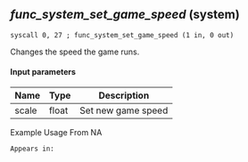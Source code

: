 ## *func_system_set_game_speed* (system)

`syscall 0, 27 ; func_system_set_game_speed (1 in, 0 out)`

Changes the speed the game runs.

#### Input parameters
| Name | Type | Description
|------|------|------------
| scale   | float   | Set new game speed


Example Usage From NA






	Appears in:




